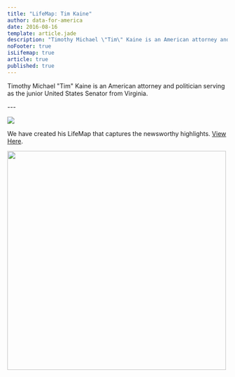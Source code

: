 ```yaml
---
title: "LifeMap: Tim Kaine"
author: data-for-america
date: 2016-08-16
template: article.jade
description: "Timothy Michael \"Tim\" Kaine is an American attorney and politician serving as the junior United States Senator from Virginia."
noFooter: true
isLifemap: true
article: true
published: true
---
```


<p>
  Timothy Michael "Tim" Kaine is an American attorney and politician serving as the junior United States Senator from Virginia.
</p>
---
<p>
<img class="ui medium image" style="margin: 0 auto;" src="http://lifemap.io/img/timkaine.gif" />
</p>
<p>
   We have created his LifeMap that captures the newsworthy highlights. <a href="http://lifemap.io/timkaine/" target="_blank">View Here</a>.
</p>
<a href="http://lifemap.io/timkaine/" target="_blank">
<img class="ui medium image" style="width:500px; margin: 0 auto;" src="/img/lifemap/timkaine.jpg" />
</a>
